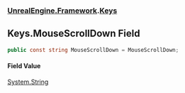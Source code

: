 ### [UnrealEngine.Framework](UnrealEngine_Framework.md 'UnrealEngine.Framework').[Keys](Keys.md 'UnrealEngine.Framework.Keys')
## Keys.MouseScrollDown Field
```csharp
public const string MouseScrollDown = MouseScrollDown;
```
#### Field Value
[System.String](https://docs.microsoft.com/en-us/dotnet/api/System.String 'System.String')

